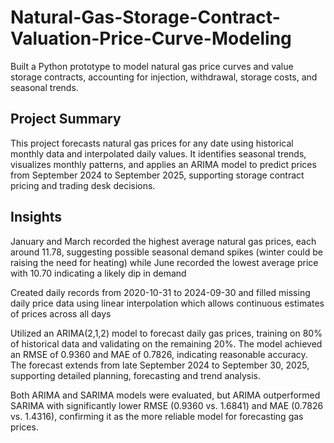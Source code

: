 # Natural-Gas-Storage-Contract-Valuation-Price-Curve-Modeling
Built a Python prototype to model natural gas price curves and value storage contracts, accounting for injection, withdrawal, storage costs, and seasonal trends.

## Project Summary
This project forecasts natural gas prices for any date using historical monthly data and interpolated daily values. It identifies seasonal trends, visualizes monthly patterns, and applies an ARIMA model to predict prices from September 2024 to September 2025, supporting storage contract pricing and trading desk decisions.

## Insights
January and March recorded the highest average natural gas prices, each around 11.78, suggesting possible seasonal demand spikes (winter could be raising the need for heating) while June recorded the lowest average price with 10.70 indicating a likely dip in demand

Created daily records from 2020-10-31 to 2024-09-30 and filled missing daily price data using linear interpolation which allows continuous estimates of prices across all days 

Utilized an ARIMA(2,1,2) model to forecast daily gas prices, training on 80% of historical data and validating on the remaining 20%. The model achieved an RMSE of 0.9360 and MAE of 0.7826, indicating reasonable accuracy. The forecast extends from late September 2024 to September 30, 2025, supporting detailed planning, forecasting and trend analysis.

Both ARIMA and SARIMA models were evaluated, but ARIMA outperformed SARIMA with significantly lower RMSE (0.9360 vs. 1.6841) and MAE (0.7826 vs. 1.4316), confirming it as the more reliable model for forecasting gas prices.


